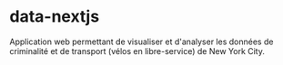 # data-nextjs
Application web permettant de visualiser et d'analyser les données de criminalité et de transport (vélos en libre-service) de New York City.

